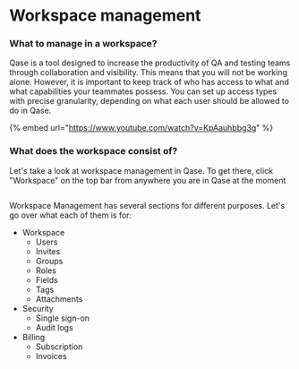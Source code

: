 # Workspace management

### What to manage in a workspace?

Qase is a tool designed to increase the productivity of QA and testing teams through collaboration and visibility. This means that you will not be working alone. However, it is important to keep track of who has access to what and what capabilities your teammates possess. You can set up access types with precise granularity, depending on what each user should be allowed to do in Qase.

{% embed url="https://www.youtube.com/watch?v=KpAauhbbg3g" %}

### What does the workspace consist of?

Let's take a look at workspace management in Qase. To get there, click "Workspace" on the top bar from anywhere you are in Qase at the moment

<figure><img src="https://qase.intercom-attachments-7.com/i/o/597352875/141258aca7aa3cd2e2d4268a/gXs2NFBa3oUc96YYE6-t1iJWdoVfTIzyxjADVLET5JTtZ0VZGnEfETF8_cJ8fQ2iWlhXGGOx95DUGFK_ihpwCYubKfN3EYN4EOTNNW4nMPrRTYKfyoz2c9D-uRyP19yEg6FIolh5g9Agj6oJi4WDILAketFbvXLZSnk-RsfriipBsC9HpbxYf8JQVQ" alt=""><figcaption></figcaption></figure>

Workspace Management has several sections for different purposes. Let's go over what each of them is for:

* Workspace
  * Users
  * Invites
  * Groups
  * Roles
  * Fields
  * Tags
  * Attachments
* Security
  * Single sign-on
  * Audit logs
* Billing
  * Subscription
  * Invoices
